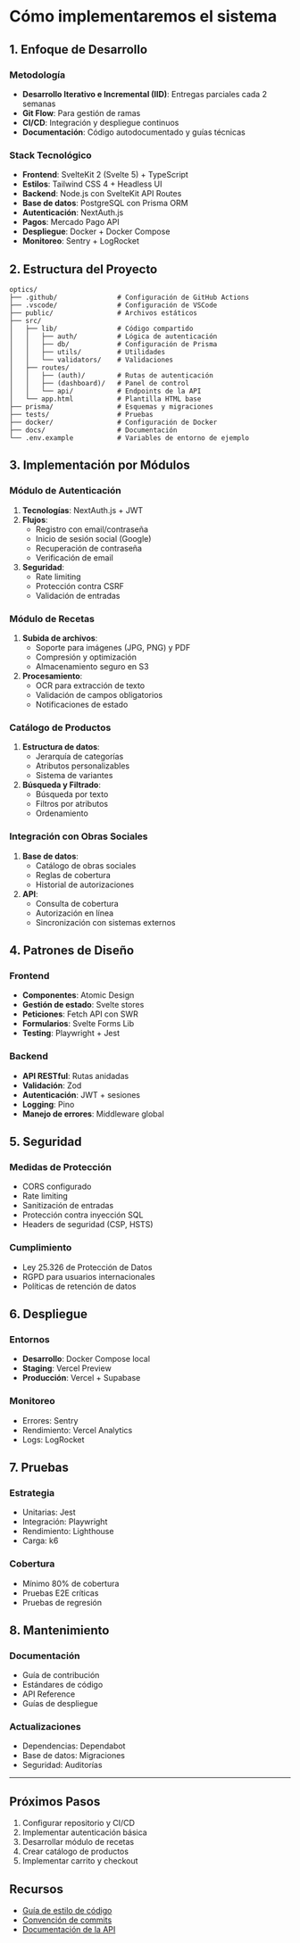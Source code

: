 # Cómo implementaremos el sistema

## 1. Enfoque de Desarrollo

### Metodología
- **Desarrollo Iterativo e Incremental (IID)**: Entregas parciales cada 2 semanas
- **Git Flow**: Para gestión de ramas
- **CI/CD**: Integración y despliegue continuos
- **Documentación**: Código autodocumentado y guías técnicas

### Stack Tecnológico
- **Frontend**: SvelteKit 2 (Svelte 5) + TypeScript
- **Estilos**: Tailwind CSS 4 + Headless UI
- **Backend**: Node.js con SvelteKit API Routes
- **Base de datos**: PostgreSQL con Prisma ORM
- **Autenticación**: NextAuth.js
- **Pagos**: Mercado Pago API
- **Despliegue**: Docker + Docker Compose
- **Monitoreo**: Sentry + LogRocket

## 2. Estructura del Proyecto

```
optics/
├── .github/               # Configuración de GitHub Actions
├── .vscode/               # Configuración de VSCode
├── public/                # Archivos estáticos
├── src/
│   ├── lib/               # Código compartido
│   │   ├── auth/          # Lógica de autenticación
│   │   ├── db/            # Configuración de Prisma
│   │   ├── utils/         # Utilidades
│   │   └── validators/    # Validaciones
│   ├── routes/
│   │   ├── (auth)/        # Rutas de autenticación
│   │   ├── (dashboard)/   # Panel de control
│   │   └── api/           # Endpoints de la API
│   └── app.html           # Plantilla HTML base
├── prisma/                # Esquemas y migraciones
├── tests/                 # Pruebas
├── docker/                # Configuración de Docker
├── docs/                  # Documentación
└── .env.example           # Variables de entorno de ejemplo
```

## 3. Implementación por Módulos

### Módulo de Autenticación
1. **Tecnologías**: NextAuth.js + JWT
2. **Flujos**:
   - Registro con email/contraseña
   - Inicio de sesión social (Google)
   - Recuperación de contraseña
   - Verificación de email
3. **Seguridad**:
   - Rate limiting
   - Protección contra CSRF
   - Validación de entradas

### Módulo de Recetas
1. **Subida de archivos**:
   - Soporte para imágenes (JPG, PNG) y PDF
   - Compresión y optimización
   - Almacenamiento seguro en S3
2. **Procesamiento**:
   - OCR para extracción de texto
   - Validación de campos obligatorios
   - Notificaciones de estado

### Catálogo de Productos
1. **Estructura de datos**:
   - Jerarquía de categorías
   - Atributos personalizables
   - Sistema de variantes
2. **Búsqueda y Filtrado**:
   - Búsqueda por texto
   - Filtros por atributos
   - Ordenamiento

### Integración con Obras Sociales
1. **Base de datos**:
   - Catálogo de obras sociales
   - Reglas de cobertura
   - Historial de autorizaciones
2. **API**:
   - Consulta de cobertura
   - Autorización en línea
   - Sincronización con sistemas externos

## 4. Patrones de Diseño

### Frontend
- **Componentes**: Atomic Design
- **Gestión de estado**: Svelte stores
- **Peticiones**: Fetch API con SWR
- **Formularios**: Svelte Forms Lib
- **Testing**: Playwright + Jest

### Backend
- **API RESTful**: Rutas anidadas
- **Validación**: Zod
- **Autenticación**: JWT + sesiones
- **Logging**: Pino
- **Manejo de errores**: Middleware global

## 5. Seguridad

### Medidas de Protección
- CORS configurado
- Rate limiting
- Sanitización de entradas
- Protección contra inyección SQL
- Headers de seguridad (CSP, HSTS)

### Cumplimiento
- Ley 25.326 de Protección de Datos
- RGPD para usuarios internacionales
- Políticas de retención de datos

## 6. Despliegue

### Entornos
- **Desarrollo**: Docker Compose local
- **Staging**: Vercel Preview
- **Producción**: Vercel + Supabase

### Monitoreo
- Errores: Sentry
- Rendimiento: Vercel Analytics
- Logs: LogRocket

## 7. Pruebas

### Estrategia
- Unitarias: Jest
- Integración: Playwright
- Rendimiento: Lighthouse
- Carga: k6

### Cobertura
- Mínimo 80% de cobertura
- Pruebas E2E críticas
- Pruebas de regresión

## 8. Mantenimiento

### Documentación
- Guía de contribución
- Estándares de código
- API Reference
- Guías de despliegue

### Actualizaciones
- Dependencias: Dependabot
- Base de datos: Migraciones
- Seguridad: Auditorías

---

## Próximos Pasos
1. Configurar repositorio y CI/CD
2. Implementar autenticación básica
3. Desarrollar módulo de recetas
4. Crear catálogo de productos
5. Implementar carrito y checkout

## Recursos
- [Guía de estilo de código](./CODESTYLE.md)
- [Convención de commits](./CONTRIBUTING.md#commits)
- [Documentación de la API](./API.md)
